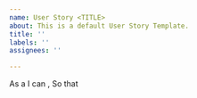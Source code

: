```yaml
---
name: User Story <TITLE>
about: This is a default User Story Template.
title: ''
labels: ''
assignees: ''

---
```


As a <role> I can <Capability>,  So that <received Benefits>
